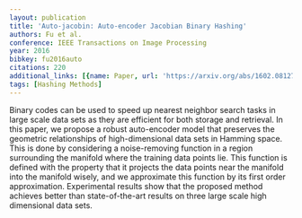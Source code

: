 ```yaml
---
layout: publication
title: 'Auto-jacobin: Auto-encoder Jacobian Binary Hashing'
authors: Fu et al.
conference: IEEE Transactions on Image Processing
year: 2016
bibkey: fu2016auto
citations: 220
additional_links: [{name: Paper, url: 'https://arxiv.org/abs/1602.08127'}]
tags: [Hashing Methods]
---
```

Binary codes can be used to speed up nearest neighbor search tasks in large
scale data sets as they are efficient for both storage and retrieval. In this
paper, we propose a robust auto-encoder model that preserves the geometric
relationships of high-dimensional data sets in Hamming space. This is done by
considering a noise-removing function in a region surrounding the manifold
where the training data points lie. This function is defined with the property
that it projects the data points near the manifold into the manifold wisely,
and we approximate this function by its first order approximation. Experimental
results show that the proposed method achieves better than state-of-the-art
results on three large scale high dimensional data sets.